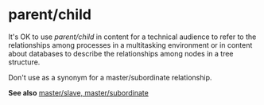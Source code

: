 # parent/child

It's OK to use *parent/child* in content for a technical audience to refer to the relationships among processes in a multitasking environment or in content about databases to describe the relationships among nodes in a tree structure.

Don't use as a synonym for a master/subordinate relationship.

**See also** [master/slave, master/subordinate](../m/master-slave-master-subordinate.md)
